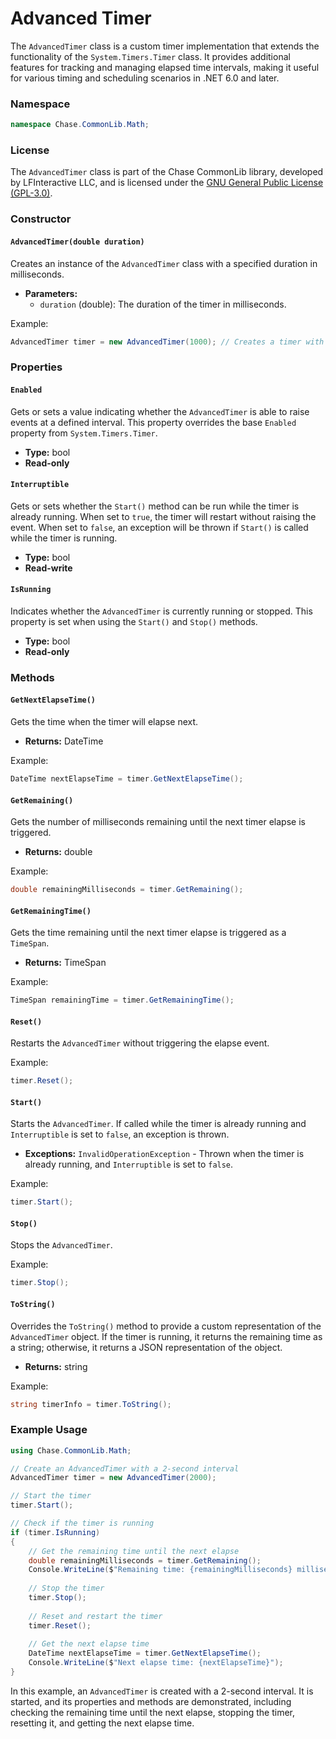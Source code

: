 # Advanced Timer

The `AdvancedTimer` class is a custom timer implementation that extends the functionality of the `System.Timers.Timer` class. It provides additional features for tracking and managing elapsed time intervals, making it useful for various timing and scheduling scenarios in .NET 6.0 and later.

### Namespace

```csharp
namespace Chase.CommonLib.Math;
```

### License

The `AdvancedTimer` class is part of the Chase CommonLib library, developed by LFInteractive LLC, and is licensed under the [GNU General Public License (GPL-3.0)](https://www.gnu.org/licenses/gpl-3.0.en.html#license-text).

### Constructor

#### `AdvancedTimer(double duration)`

Creates an instance of the `AdvancedTimer` class with a specified duration in milliseconds.

* **Parameters:**
  * `duration` (double): The duration of the timer in milliseconds.

Example:

```csharp
AdvancedTimer timer = new AdvancedTimer(1000); // Creates a timer with a 1-second interval.
```

### Properties

#### `Enabled`

Gets or sets a value indicating whether the `AdvancedTimer` is able to raise events at a defined interval. This property overrides the base `Enabled` property from `System.Timers.Timer`.

* **Type:** bool
* **Read-only**

#### `Interruptible`

Gets or sets whether the `Start()` method can be run while the timer is already running. When set to `true`, the timer will restart without raising the event. When set to `false`, an exception will be thrown if `Start()` is called while the timer is running.

* **Type:** bool
* **Read-write**

#### `IsRunning`

Indicates whether the `AdvancedTimer` is currently running or stopped. This property is set when using the `Start()` and `Stop()` methods.

* **Type:** bool
* **Read-only**

### Methods

#### `GetNextElapseTime()`

Gets the time when the timer will elapse next.

* **Returns:** DateTime

Example:

```csharp
DateTime nextElapseTime = timer.GetNextElapseTime();
```

#### `GetRemaining()`

Gets the number of milliseconds remaining until the next timer elapse is triggered.

* **Returns:** double

Example:

```csharp
double remainingMilliseconds = timer.GetRemaining();
```

#### `GetRemainingTime()`

Gets the time remaining until the next timer elapse is triggered as a `TimeSpan`.

* **Returns:** TimeSpan

Example:

```csharp
TimeSpan remainingTime = timer.GetRemainingTime();
```

#### `Reset()`

Restarts the `AdvancedTimer` without triggering the elapse event.

Example:

```csharp
timer.Reset();
```

#### `Start()`

Starts the `AdvancedTimer`. If called while the timer is already running and `Interruptible` is set to `false`, an exception is thrown.

* **Exceptions:** `InvalidOperationException` - Thrown when the timer is already running, and `Interruptible` is set to `false`.

Example:

```csharp
timer.Start();
```

#### `Stop()`

Stops the `AdvancedTimer`.

Example:

```csharp
timer.Stop();
```

#### `ToString()`

Overrides the `ToString()` method to provide a custom representation of the `AdvancedTimer` object. If the timer is running, it returns the remaining time as a string; otherwise, it returns a JSON representation of the object.

* **Returns:** string

Example:

```csharp
string timerInfo = timer.ToString();
```

### Example Usage

```csharp
using Chase.CommonLib.Math;

// Create an AdvancedTimer with a 2-second interval
AdvancedTimer timer = new AdvancedTimer(2000);

// Start the timer
timer.Start();

// Check if the timer is running
if (timer.IsRunning)
{
    // Get the remaining time until the next elapse
    double remainingMilliseconds = timer.GetRemaining();
    Console.WriteLine($"Remaining time: {remainingMilliseconds} milliseconds");
    
    // Stop the timer
    timer.Stop();
    
    // Reset and restart the timer
    timer.Reset();
    
    // Get the next elapse time
    DateTime nextElapseTime = timer.GetNextElapseTime();
    Console.WriteLine($"Next elapse time: {nextElapseTime}");
}
```

In this example, an `AdvancedTimer` is created with a 2-second interval. It is started, and its properties and methods are demonstrated, including checking the remaining time until the next elapse, stopping the timer, resetting it, and getting the next elapse time.
